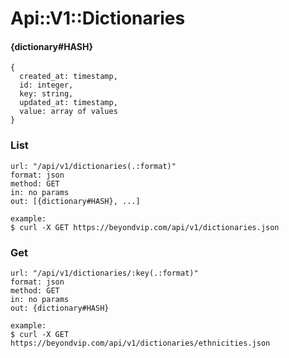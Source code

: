 # Api::V1::Dictionaries

#### {dictionary#HASH}
    {
      created_at: timestamp,
      id: integer,
      key: string,
      updated_at: timestamp,
      value: array of values
    }

### List
    url: "/api/v1/dictionaries(.:format)"
    format: json
    method: GET
    in: no params
    out: [{dictionary#HASH}, ...]

    example:
    $ curl -X GET https://beyondvip.com/api/v1/dictionaries.json

### Get
    url: "/api/v1/dictionaries/:key(.:format)"
    format: json
    method: GET
    in: no params
    out: {dictionary#HASH}

    example:
    $ curl -X GET https://beyondvip.com/api/v1/dictionaries/ethnicities.json
